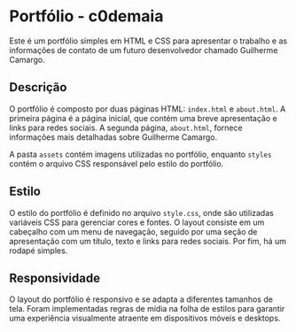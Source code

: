 
# Portfólio - c0demaia

Este é um portfólio simples em HTML e CSS para apresentar o trabalho e as informações de contato de um futuro desenvolvedor chamado Guilherme Camargo.

## Descrição

O portfólio é composto por duas páginas HTML: `index.html` e `about.html`. A primeira página é a página inicial, que contém uma breve apresentação e links para redes sociais. A segunda página, `about.html`, fornece informações mais detalhadas sobre Guilherme Camargo.


A pasta `assets` contém imagens utilizadas no portfólio, enquanto `styles` contém o arquivo CSS responsável pelo estilo do portfólio.

## Estilo

O estilo do portfólio é definido no arquivo `style.css`, onde são utilizadas variáveis CSS para gerenciar cores e fontes. O layout consiste em um cabeçalho com um menu de navegação, seguido por uma seção de apresentação com um título, texto e links para redes sociais. Por fim, há um rodapé simples.

## Responsividade

O layout do portfólio é responsivo e se adapta a diferentes tamanhos de tela. Foram implementadas regras de mídia na folha de estilos para garantir uma experiência visualmente atraente em dispositivos móveis e desktops.

